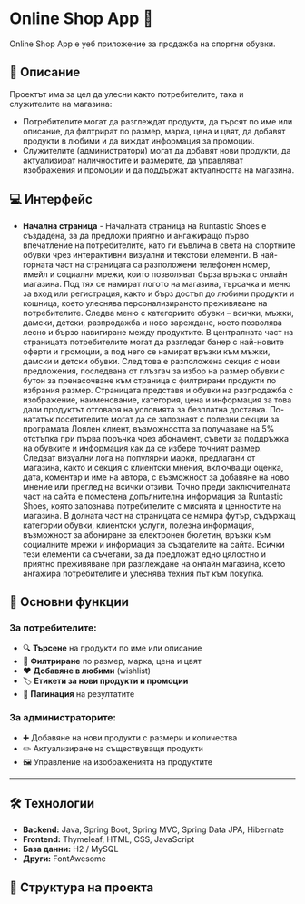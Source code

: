 # Online Shop App 👟

Online Shop App е уеб приложение за продажба на спортни обувки.

## 📌 Описание
Проектът има за цел да улесни както потребителите, така и служителите на магазина:
- Потребителите могат да разглеждат продукти, да търсят по име или описание, да филтрират по размер, марка, цена и цвят, да добавят продукти в любими и да виждат информация за промоции.
- Служителите (администратори) могат да добавят нови продукти, да актуализират наличностите и размерите, да управляват изображения и промоции и да поддържат актуалността на магазина.

## 💻 Интерфейс
- **Начална страница** - Началната страница на Runtastic Shoes е създадена, за да предложи приятно и ангажиращо първо впечатление на потребителите, като ги въвлича в света на спортните обувки чрез интерактивни визуални и текстови елементи. В най-горната част на страницата са разположени телефонен номер, имейл и социални мрежи, които позволяват бърза връзка с онлайн магазина. Под тях се намират логото на магазина, търсачка и меню за вход или регистрация, както и бърз достъп до любими продукти и кошница, което улеснява персонализираното преживяване на потребителите.
Следва меню с категориите обувки – всички, мъжки, дамски, детски, разпродажба и ново зареждане, което позволява лесно и бързо навигиране между продуктите. В централната част на страницата потребителите могат да разгледат банер с най-новите оферти и промоции, а под него се намират връзки към мъжки, дамски и детски обувки. След това е разположена секция с нови предложения, последвана от плъзгач за избор на размер обувки с бутон за пренасочване към страница с филтрирани продукти по избрания размер.
Страницата представя и обувки на разпродажба с изображение, наименование, категория, цена и информация за това дали продуктът отговаря на условията за безплатна доставка. По-нататък посетителите могат да се запознаят с полезни секции за програмата Лоялен клиент, възможността за получаване на 5% отстъпка при първа поръчка чрез абонамент, съвети за поддръжка на обувките и информация как да се избере точният размер. Следват визуални лога на популярни марки, предлагани от магазина, както и секция с клиентски мнения, включващи оценка, дата, коментар и име на автора, с възможност за добавяне на ново мнение или преглед на всички отзиви.
Точно преди заключителната част на сайта е поместена допълнителна информация за Runtastic Shoes, която запознава потребителите с мисията и ценностите на магазина. В долната част на страницата се намира футър, съдържащ категории обувки, клиентски услуги, полезна информация, възможност за абониране за електронен бюлетин, връзки към социалните мрежи и информация за създателите на сайта. Всички тези елементи са съчетани, за да предложат едно цялостно и приятно преживяване при разглеждане на онлайн магазина, което ангажира потребителите и улеснява техния път към покупка.

## 🚀 Основни функции

### За потребителите:
- 🔍 **Търсене** на продукти по име или описание
- 🎯 **Филтриране** по размер, марка, цена и цвят
- ❤️ **Добавяне в любими** (wishlist)
- 🏷️ **Етикети за нови продукти и промоции**
- 📄 **Пагинация** на резултатите

### За администраторите:
- ➕ Добавяне на нови продукти с размери и количества
- ✏️ Актуализиране на съществуващи продукти
- 🖼️ Управление на изображенията на продуктите

---

## 🛠️ Технологии

- **Backend:** Java, Spring Boot, Spring MVC, Spring Data JPA, Hibernate  
- **Frontend:** Thymeleaf, HTML, CSS, JavaScript  
- **База данни:** H2 / MySQL  
- **Други:** FontAwesome

## 📂 Структура на проекта

